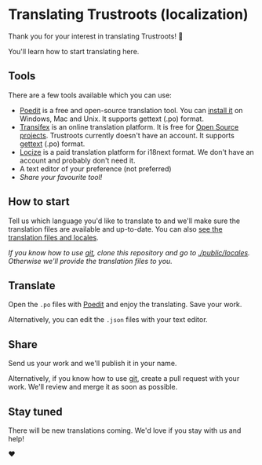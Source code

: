 # Translating Trustroots (localization)

Thank you for your interest in translating Trustroots! :tada:

You'll learn how to start translating here.

## Tools

There are a few tools available which you can use:

- [Poedit](https://poedit.net/) is a free and open-source translation tool. You can [install it](https://poedit.net/download) on Windows, Mac and Unix. It supports gettext (.po) format.
- [Transifex](https://www.transifex.com/) is an online translation platform. It is free for [Open Source projects](https://docs.transifex.com/projects/open-source-project). Trustroots currently doesn't have an account. It supports [gettext](https://docs.transifex.com/formats/gettext) (.po) format.
- [Locize](https://locize.com/) is a paid translation platform for i18next format. We don't have an account and probably don't need it.
- A text editor of your preference (not preferred)
- _Share your favourite tool!_

## How to start

Tell us which language you'd like to translate to and we'll make sure the translation files are available and up-to-date. You can also [see the translation files and locales](https://github.com/Trustroots/trustroots/tree/master/public/locales).

_If you know how to use [git](https://git-scm.com/), clone this repository and go to [./public/locales](https://github.com/Trustroots/trustroots/tree/master/public/locales). Otherwise we'll provide the translation files to you._

## Translate

Open the `.po` files with [Poedit](https://poedit.net/) and enjoy the translating. Save your work.

Alternatively, you can edit the `.json` files with your text editor.

## Share

Send us your work and we'll publish it in your name.

Alternatively, if you know how to use [git](https://git-scm.com/), create a pull request with your work. We'll review and merge it as soon as possible.

## Stay tuned

There will be new translations coming. We'd love if you stay with us and help!

:heart:
